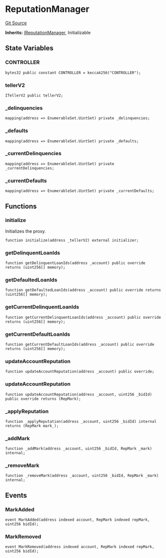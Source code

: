 # ReputationManager
[Git Source](https://github.com/teller-protocol/teller-protocol-v2/blob/cc7fb9358a2518de7ee33e518ebac21eac498b0d/contracts/ReputationManager.sol)

**Inherits:**
[IReputationManager](/contracts/interfaces/IReputationManager.sol/interface.IReputationManager.md), Initializable


## State Variables
### CONTROLLER

```solidity
bytes32 public constant CONTROLLER = keccak256("CONTROLLER");
```


### tellerV2

```solidity
ITellerV2 public tellerV2;
```


### _delinquencies

```solidity
mapping(address => EnumerableSet.UintSet) private _delinquencies;
```


### _defaults

```solidity
mapping(address => EnumerableSet.UintSet) private _defaults;
```


### _currentDelinquencies

```solidity
mapping(address => EnumerableSet.UintSet) private _currentDelinquencies;
```


### _currentDefaults

```solidity
mapping(address => EnumerableSet.UintSet) private _currentDefaults;
```


## Functions
### initialize

Initializes the proxy.


```solidity
function initialize(address _tellerV2) external initializer;
```

### getDelinquentLoanIds


```solidity
function getDelinquentLoanIds(address _account) public override returns (uint256[] memory);
```

### getDefaultedLoanIds


```solidity
function getDefaultedLoanIds(address _account) public override returns (uint256[] memory);
```

### getCurrentDelinquentLoanIds


```solidity
function getCurrentDelinquentLoanIds(address _account) public override returns (uint256[] memory);
```

### getCurrentDefaultLoanIds


```solidity
function getCurrentDefaultLoanIds(address _account) public override returns (uint256[] memory);
```

### updateAccountReputation


```solidity
function updateAccountReputation(address _account) public override;
```

### updateAccountReputation


```solidity
function updateAccountReputation(address _account, uint256 _bidId) public override returns (RepMark);
```

### _applyReputation


```solidity
function _applyReputation(address _account, uint256 _bidId) internal returns (RepMark mark_);
```

### _addMark


```solidity
function _addMark(address _account, uint256 _bidId, RepMark _mark) internal;
```

### _removeMark


```solidity
function _removeMark(address _account, uint256 _bidId, RepMark _mark) internal;
```

## Events
### MarkAdded

```solidity
event MarkAdded(address indexed account, RepMark indexed repMark, uint256 bidId);
```

### MarkRemoved

```solidity
event MarkRemoved(address indexed account, RepMark indexed repMark, uint256 bidId);
```

